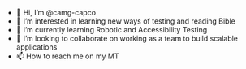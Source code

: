 - 👋 Hi, I’m @camg-capco
- 👀 I’m interested in learning new ways of testing and reading Bible
- 🌱 I’m currently learning Robotic and Accessibility Testing
- 💞️ I’m looking to collaborate on working as a team to build scalable applications 
- 📫 How to reach me on my MT

<!---
camg-capco/camg-capco is a ✨ special ✨ repository because its `README.md` (this file) appears on your GitHub profile.
You can click the Preview link to take a look at your changes.
--->
